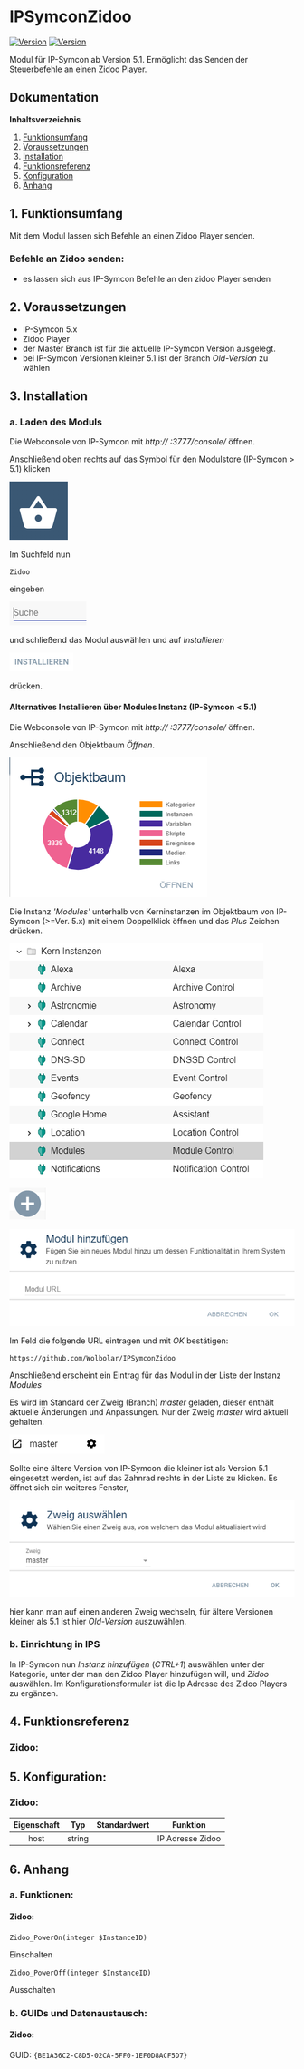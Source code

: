 # IPSymconZidoo
[![Version](https://img.shields.io/badge/Symcon-PHPModul-red.svg)](https://www.symcon.de/service/dokumentation/entwicklerbereich/sdk-tools/sdk-php/)
[![Version](https://img.shields.io/badge/Symcon%20Version-5.0%20%3E-green.svg)](https://www.symcon.de/forum/threads/38222-IP-Symcon-5-0-verf%C3%BCgbar)


Modul für IP-Symcon ab Version 5.1. Ermöglicht das Senden der Steuerbefehle an einen Zidoo Player.

## Dokumentation

**Inhaltsverzeichnis**

1. [Funktionsumfang](#1-funktionsumfang)  
2. [Voraussetzungen](#2-voraussetzungen)  
3. [Installation](#3-installation)  
4. [Funktionsreferenz](#4-funktionsreferenz)
5. [Konfiguration](#5-konfiguartion)  
6. [Anhang](#6-anhang)  

## 1. Funktionsumfang

Mit dem Modul lassen sich Befehle an einen Zidoo Player senden. 

### Befehle an Zidoo senden:  

- es lassen sich aus IP-Symcon Befehle an den zidoo Player senden
	
## 2. Voraussetzungen

 - IP-Symcon 5.x
 - Zidoo Player
 - der Master Branch ist für die aktuelle IP-Symcon Version ausgelegt.
 - bei IP-Symcon Versionen kleiner 5.1 ist der Branch _Old-Version_ zu wählen

## 3. Installation

### a. Laden des Moduls

Die Webconsole von IP-Symcon mit _http:// <IP-Symcon IP> :3777/console/_ öffnen. 


Anschließend oben rechts auf das Symbol für den Modulstore (IP-Symcon > 5.1) klicken

![Store](img/store_icon.png?raw=true "open store")

Im Suchfeld nun

```
Zidoo
```  

eingeben

![Store](img/module_store_search.png?raw=true "module search")

und schließend das Modul auswählen und auf _Installieren_

![Store](img/install.png?raw=true "install")

drücken.


#### Alternatives Installieren über Modules Instanz (IP-Symcon < 5.1)

Die Webconsole von IP-Symcon mit _http:// <IP-Symcon IP> :3777/console/_ öffnen. 

Anschließend den Objektbaum _Öffnen_.

![Objektbaum](img/objektbaum.png?raw=true "Objektbaum")	

Die Instanz _'Modules'_ unterhalb von Kerninstanzen im Objektbaum von IP-Symcon (>=Ver. 5.x) mit einem Doppelklick öffnen und das  _Plus_ Zeichen drücken.

![Modules](img/Modules.png?raw=true "Modules")	

![Plus](img/plus.png?raw=true "Plus")	

![ModulURL](img/add_module.png?raw=true "Add Module")
 
Im Feld die folgende URL eintragen und mit _OK_ bestätigen:

```
https://github.com/Wolbolar/IPSymconZidoo
```  
	        
Anschließend erscheint ein Eintrag für das Modul in der Liste der Instanz _Modules_    

Es wird im Standard der Zweig (Branch) _master_ geladen, dieser enthält aktuelle Änderungen und Anpassungen.
Nur der Zweig _master_ wird aktuell gehalten.

![Master](img/master.png?raw=true "master") 

Sollte eine ältere Version von IP-Symcon die kleiner ist als Version 5.1 eingesetzt werden, ist auf das Zahnrad rechts in der Liste zu klicken.
Es öffnet sich ein weiteres Fenster,

![SelectBranch](img/select_branch.png?raw=true "select branch") 

hier kann man auf einen anderen Zweig wechseln, für ältere Versionen kleiner als 5.1 ist hier
_Old-Version_ auszuwählen. 

### b. Einrichtung in IPS


In IP-Symcon nun _Instanz hinzufügen_ (_CTRL+1_) auswählen unter der Kategorie, unter der man den Zidoo Player hinzufügen will, und _Zidoo_ auswählen.
Im Konfigurationsformular ist die Ip Adresse des Zidoo Players zu ergänzen.

## 4. Funktionsreferenz

### Zidoo:
	


## 5. Konfiguration:

### Zidoo:

| Eigenschaft | Typ     | Standardwert | Funktion                                  |
| :---------: | :-----: | :----------: | :---------------------------------------: |
| host        | string  |              | IP Adresse Zidoo                          |






## 6. Anhang

###  a. Funktionen:

#### Zidoo:

`Zidoo_PowerOn(integer $InstanceID)`

Einschalten

`Zidoo_PowerOff(integer $InstanceID)`

Ausschalten

   



###  b. GUIDs und Datenaustausch:

#### Zidoo:

GUID: `{BE1A36C2-C8D5-02CA-5FF0-1EF0D8ACF5D7}` 